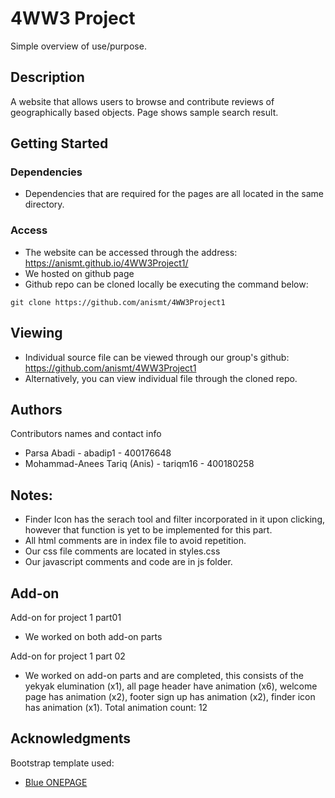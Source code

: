 # 4WW3 Project

Simple overview of use/purpose.

## Description

 A website that allows users to browse and contribute reviews of geographically based objects. Page shows sample search result.

## Getting Started

### Dependencies

* Dependencies that are required for the pages are all located in the same directory.


### Access

* The website can be accessed through the address: https://anismt.github.io/4WW3Project1/
* We hosted on github page 
* Github repo can be cloned locally be executing the command below:

```
git clone https://github.com/anismt/4WW3Project1
```

## Viewing

* Individual source file can be viewed through our group's github: https://github.com/anismt/4WW3Project1
* Alternatively, you can view individual file through the cloned repo.


## Authors

Contributors names and contact info

* Parsa Abadi - abadip1 - 400176648
* Mohammad-Anees Tariq (Anis) - tariqm16 - 400180258

## Notes:
* Finder Icon has the serach tool and filter incorporated in it upon clicking, however that function is yet to be implemented for this part.
* All html comments are in index file to avoid repetition.
* Our css file comments are located in styles.css
* Our javascript comments and code are in js folder.

## Add-on

Add-on for project 1 part01

* We worked on both add-on parts

Add-on for project 1 part 02

* We worked on add-on parts and are completed, this consists of the yekyak elumination (x1), all page header have animation (x6), welcome page has animation (x2), footer sign up has animation (x2), finder icon has animation (x1). Total animation count: 12

## Acknowledgments

Bootstrap template used:
* [Blue ONEPAGE](https://themefisher.com/products/blue-free-onepage-responsive-corporate-template/)
